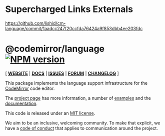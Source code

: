# Supercharged Links Externals

<https://github.com/lishid/cm-language/commit/1aadcc247f20ccfda76424a9f853dbb4ee203fdc>

# @codemirror/language [![NPM version](https://img.shields.io/npm/v/@codemirror/language.svg)](https://www.npmjs.org/package/@codemirror/language)

[ [**WEBSITE**](https://codemirror.net/) | [**DOCS**](https://codemirror.net/docs/ref/#language) | [**ISSUES**](https://github.com/codemirror/dev/issues) | [**FORUM**](https://discuss.codemirror.net/c/next/) | [**CHANGELOG**](https://github.com/codemirror/language/blob/main/CHANGELOG.md) ]

This package implements the language support infrastructure for the
[CodeMirror](https://codemirror.net/) code editor.

The [project page](https://codemirror.net/) has more information, a
number of [examples](https://codemirror.net/examples/) and the
[documentation](https://codemirror.net/docs/).

This code is released under an
[MIT license](https://github.com/codemirror/language/tree/main/LICENSE).

We aim to be an inclusive, welcoming community. To make that explicit,
we have a [code of
conduct](http://contributor-covenant.org/version/1/1/0/) that applies
to communication around the project.
